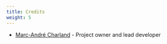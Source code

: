 ```yaml
---
title: Credits
weight: 5
---
```


- [Marc-André Charland](https://github.com/reaper47) - Project owner and lead developer
